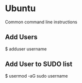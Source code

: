 # Ubuntu
Common command line instructions

## Add Users
$ adduser username

## Add User to SUDO list
$ usermod -aG sudo username


